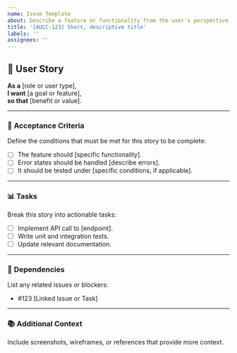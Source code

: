 ```yaml
---
name: Issue Template
about: Describe a feature or functionality from the user's perspective
title: '[AUCC-123] Short, descriptive title'
labels: ''
assignees: ''
---
```


## 🌟 User Story

**As a** [role or user type],  
**I want** [a goal or feature],  
**so that** [benefit or value].

---

### 🎯 **Acceptance Criteria**

Define the conditions that must be met for this story to be complete:

- [ ] The feature should [specific functionality].
- [ ] Error states should be handled [describe errors].
- [ ] It should be tested under [specific conditions, if applicable].

---

### 📊 **Tasks**

Break this story into actionable tasks:

- [ ] Implement API call to [endpoint].
- [ ] Write unit and integration tests.
- [ ] Update relevant documentation.

---

### 🔗 **Dependencies**

List any related issues or blockers:

- #123 [Linked Issue or Task]

---

### 📚 **Additional Context**

Include screenshots, wireframes, or references that provide more context.
